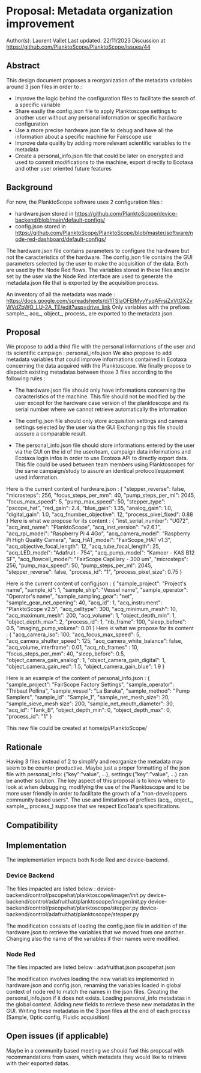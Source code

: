 # Proposal: Metadata organization improvement

Author(s): Laurent Vallet Last updated: 22/11/2023 Discussion at https://github.com/PlanktoScope/PlanktoScope/issues/44

## Abstract

This design document proposes a reorganization of the metadata variables around 3 json files in order to : 
- Improve the logic behind the configuration files to facilitate the search of a specific variable
- Share easily the config.json file to apply Planktoscope settings to another user without any personal information or specific hardware configuration
- Use a more precise hardware.json file to debug and have all the information about a specific machine for Fairscope use
- Improve data quality by adding more relevant scientific variables to the metadata
- Create a personal_info.json file that could be later on encrypted and used to commit modifications to the machine, export directly to Ecotaxa and other user oriented future features

## Background

For now, the PlanktoScope software uses 2 configuration files : 
- hardware.json stored in https://github.com/PlanktoScope/device-backend/blob/main/default-configs/
- config.json stored in https://github.com/PlanktoScope/PlanktoScope/blob/master/software/node-red-dashboard/default-configs/

The hardware.json file contains parameters to configure the hardware but not the caracteristics of the hardware.
The config.json file contains the GUI parameters selected by the user to make the acquisition of the data.
Both are used by the Node Red flows.
The variables stored in these files and/or set by the user via the Node Red interface are used to generate the metadata.json file that is exported by the acquisition process.

An inventory of all the metadata was made : https://docs.google.com/spreadsheets/d/1TSIaOFEIMvvYyqAFrsiZxVtGXZvWVdZbWO_LU-2A_TE/edit?usp=drive_link 
Only variables with the prefixes sample_, acq_, object_, process_ are exported to the metadata.json.

## Proposal

We propose to add a third file with the personal informations of the user and its scientific campaign : personal_info.json
We also propose to add metadata variables that could improve informations contained in Ecotaxa concerning the data acquired with the Planktoscope.
We finally propose to dispatch existing metadatas between those 3 files according to the following rules : 

- The hardware.json file should only have informations concerning the caracteristics of the machine.
  This file should not be modified by the user except for the hardware case version of the planktoscope and its serial number where we cannot retrieve automatically the information
  
- The config.json file should only store acquisition settings and camera settings selected by the user via the GUI
  Exchanging this file should asssure a comparable result.
  
- The personal_info.json file should store informations entered by the user via the GUI on the id of the user/team, campaign data informations and Ecotaxa login infos in order to use Ecotaxa API to directly export data.
  This file could be used between team members using Planktoscopes for the same campaign/study to assure an identical protocol/equipment used information.
  
Here is the current content of hardware.json : 
{
  "stepper_reverse": false,
  "microsteps": 256,
  "focus_steps_per_mm": 40,
  "pump_steps_per_ml": 2045,
  "focus_max_speed": 5,
  "pump_max_speed": 50,
  "stepper_type": "pscope_hat",
  "red_gain": 2.4,
  "blue_gain": 1.35,
  "analog_gain": 1.0,
  "digital_gain": 1.0,
  "acq_fnumber_objective": 12,
  "process_pixel_fixed": 0.88
}
Here is what we propose for its content : 
{
  "inst_serial_number": "U072",
  "acq_inst_name": "PlanktoScope",
  "acq_inst_version": "v2.6.1",
  "acq_rpi_model": "Raspberry Pi 4 4Go",
  "acq_camera_model": "Raspberry Pi High Quality Camera",
  "acq_HAT_model": "FairScope_HAT v1.3",
  "acq_objective_focal_length": 12,
  "acq_tube_focal_length": 25,
  "acq_LED_model": "Adafruit - 754",
  "acq_pump_model": "Kamoer - KAS B12 SF",
  "acq_flowcell_model": "FairScope Capillary - 300 um",
  "microsteps": 256,
  "pump_max_speed": 50,
  "pump_steps_per_ml": 2045,
  "stepper_reverse": false,
  "process_id": "1",
  "process_pixel_size": 0.75
}

Here is the current content of config.json : 
{
  "sample_project": "Project's name",
  "sample_id": 1,
  "sample_ship": "Vessel name",
  "sample_operator": "Operator's name",
  "sample_sampling_gear": "net",
  "sample_gear_net_opening": 40,
  "acq_id": 1,
  "acq_instrument": "PlanktoScope v2.5",
  "acq_celltype": 300,
  "acq_minimum_mesh": 10,
  "acq_maximum_mesh": 200,
  "acq_volume": 1,
  "object_depth_min": 1,
  "object_depth_max": 2,
  "process_id": 1,
  "nb_frame": 100,
  "sleep_before": 0.5,
  "imaging_pump_volume": 0.01
}
Here is what we propose for its content : 
{
  "acq_camera_iso": 100,
  "acq_focus_max_speed": 5,
  "acq_camera_shutter_speed": 125,
  "acq_camera_white_balance": false,
  "acq_volume_interframe": 0.01,
  "acq_nb_frames" : 10,
  "focus_steps_per_mm": 40,
  "sleep_before": 0.5,
  "object_camera_gain_analog": 1,
  "object_camera_gain_digital": 1,
  "object_camera_gain_red": 1.5,
  "object_camera_gain_blue": 1.9
}

Here is an example of the content of personal_info.json : 
{
  "sample_project": "FairScope Factory Settings",
  "sample_operator": "Thibaut Pollina",
  "sample_vessel": "La Baraka",
  "sample_method": "Pump Samplers",
  "sample_id": "Sample_1",
  "sample_net_mesh_size": 20,
  "sample_sieve_mesh size": 200,
  "sample_net_mouth_diameter": 30,
  "acq_id": "Tank_B",
  "object_depth_min": 0,
  "object_depth_max": 0,
  "process_id": "1"
}

This new file could be created at home/pi/PlanktoScope/

## Rationale

Having 3 files instead of 2 to simplify and reorganize the metadata may seem to be counter productive.
Maybe just a proper formatting of the json file with personal_info: {"key":"value", ...}, settings:{"key":"value", ...} can be another solution.
The key aspect of this proposal is to know where to look at when debugging, modifying the use of the Planktoscope and to be more user friendly in order to facilitate the growth of a "non-developpers community based users".
The use and limitations of prefixes (acq_, object_, sample_, process_) suppose that we respect EcoTaxa's specifications.

## Compatibility


## Implementation

The implementation impacts both Node Red and device-backend.

### Device Backend
The files impacted are listed below : 
device-backend/control/pscopehat/planktoscope/imager/_init_.py
device-backend/control/adafruithat/planktoscope/imager/_init_.py
device-backend/control/pscopehat/planktoscope/stepper.py
device-backend/control/adafruithat/planktoscope/stepper.py

The modification consists of loading the config.json file in addition of the hardware.json to retrieve the variables that we moved from one another.
Changing also the name of the variables if their names were modified.

### Node Red 
The files impacted are listed below :
adafruithat.json
pscopehat.json

The modification involves loading the new variables implemented in hardware.json and config.json, renaming the variables loaded in global context of node red to match the names in the json files.
Creating the personal_info.json if it does not exists.
Loading personal_info metadatas in the global context.
Adding new fields to retrieve these new metadatas in the GUI.
Writing these metadatas in the 3 json files at the end of each process (Sample, Optic config, Fluidic acquisition)


## Open issues (if applicable)

Maybe in a community based meeting we should fuel this proposal with recommandations from users, which metadata they would like to retrieve with their exported datas.

